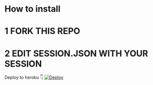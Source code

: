 #  How to install 
# 1 FORK THIS REPO 
# 2 EDIT SESSION.JSON WITH YOUR SESSION 
    

 Deploy to heroku 👇
[![Deploy](https://www.herokucdn.com/deploy/button.svg)](https://heroku.com/deploy?template=https://github.com/DGXeon/DogeBot3/)
